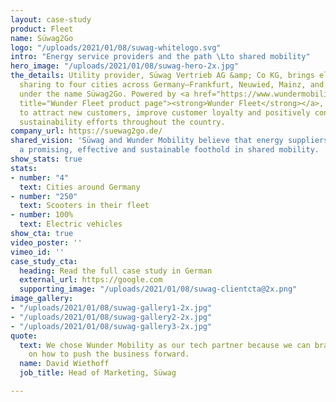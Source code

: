 ```yaml
---
layout: case-study
product: Fleet
name: Süwag2Go
logo: "/uploads/2021/01/08/suwag-whitelogo.svg"
intro: "Energy service providers and the path \Lto shared mobility"
hero_image: "/uploads/2021/01/08/suwag-hero-2x.jpg"
the_details: Utility provider, Süwag Vertrieb AG &amp; Co KG, brings electric scooter
  sharing to four cities across Germany—Frankfurt, Neuwied, Mainz, and Bad Homburg—
  under the name Süwag2Go. Powered by <a href="https://www.wundermobility.com/fleet"
  title="Wunder Fleet product page"><strong>Wunder Fleet</strong></a>, Süwag is able
  to attract new customers, improve customer loyalty and positively contribute to
  sustainability efforts throughout the country.
company_url: https://suewag2go.de/
shared_vision: 'Süwag and Wunder Mobility believe that energy suppliers can build
  a promising, effective and sustainable foothold in shared mobility. '
show_stats: true
stats:
- number: "4"
  text: Cities around Germany
- number: "250"
  text: Scooters in their fleet
- number: 100%
  text: Electric vehicles
show_cta: true
video_poster: ''
vimeo_id: ''
case_study_cta:
  heading: Read the full case study in German
  external_url: https://google.com
  supporting_image: "/uploads/2021/01/08/suwag-clientcta@2x.png"
image_gallery:
- "/uploads/2021/01/08/suwag-gallery1-2x.jpg"
- "/uploads/2021/01/08/suwag-gallery2-2x.jpg"
- "/uploads/2021/01/08/suwag-gallery3-2x.jpg"
quote:
  text: We chose Wunder Mobility as our tech partner because we can brainstorm together
    on how to push the business forward.
  name: David Wiethoff
  job_title: Head of Marketing, Süwag

---
```

